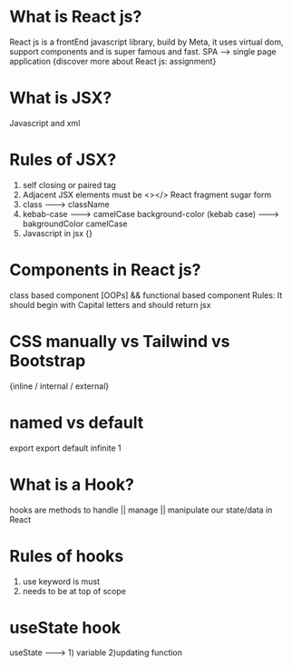 # What is React js?

React js is a frontEnd javascript library, build by Meta, it uses virtual dom, support components and is super famous and fast.
SPA --> single page application
{discover more about React js: assignment}
# What is JSX?

Javascript and xml

# Rules of JSX?

1. self closing or paired tag
2. Adjacent JSX elements must be <></> React fragment sugar form
3. class ---> className
4. kebab-case ---> camelCase
   background-color (kebab case) ---> bakgroundColor camelCase
5. Javascript in jsx {}


# Components in React js?
class based component [OOPs] && functional based component
Rules: It should begin with Capital letters and should return jsx 

# CSS manually vs Tailwind vs Bootstrap
{inline /  internal / external}


# named vs default
 export    export default
 infinite   1

# What is a Hook?
hooks are methods to handle || manage || manipulate our state/data in React

# Rules of hooks
1) use keyword is must
2) needs to be at top of scope

# useState hook
useState ---> 1) variable 2)updating function
